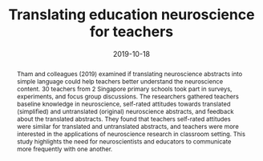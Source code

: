 ---
abstract: 'Tham and colleagues (2019) examined if translating neuroscience abstracts into simple language could help teachers better understand the neuroscience content. 30 teachers from 2 Singapore primary schools took part in surveys, experiments, and focus group discussions. The researchers gathered teachers baseline knowledge in neuroscience, self-rated attitudes towards translated (simplified) and untranslated (original) neuroscience abstracts, and feedback about the translated abstracts. They found that teachers self-rated attitudes were similar for translated and untranslated abstracts, and teachers were more interested in the applications of neuroscience research in classroom setting. This study highlights the need for neuroscientists and educators to communicate more frequently with one another.'
authors:
- Rachel Tham
- Zachary Walker
- Shi Hui Desiree Tan
- Li Tong Low
- S. H. Annabel Chen

date: "2019-10-18"
doi: "10.1080/23735082.2019.1674909"
featured: false
projects: []
publication: 'Tham, R., Walker, Z., Tan, S. H. D., Low, L. T., & Chen, S. H. A. (2019). Translating education neuroscience for teachers. Learning: Research and Practice, 5(2), 149-173. doi:10.1080/23735082.2019.1674909'
publication_short: ""
publication_types:
- "2"
publishDate: ""
# summary: 
tags:
- Educational Neuroscience
title: 'Translating education neuroscience for teachers'
url_code: ""
url_dataset: ""
url_pdf: ""
url_poster: ""
url_project: ""
url_slides: ""
url_source: ""
url_video: ""
---